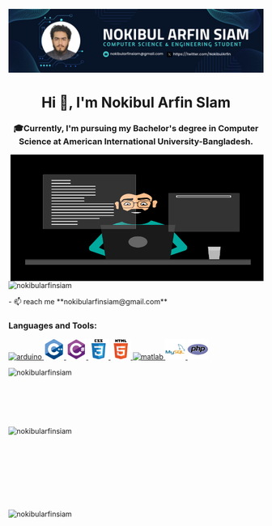![logo](https://github.com/nokibularfinsiam/nokibularfinsiam/blob/main/Navy%20Blue%20Geometric%20Technology%20LinkedIn%20Banner%20(1).png)
<h1 align="center">Hi 👋, I'm Nokibul Arfin SIam</h1>
<h3 align="center">🎓Currently, I'm pursuing my Bachelor's degree in Computer Science at American International University-Bangladesh.</h3>
<img align="right" width="500" height="250" src="https://github.com/nokibularfinsiam/nokibularfinsiam/blob/main/UI%20Developer.gif"><br
<p align="left"> <img src="https://komarev.com/ghpvc/?username=nokibularfinsiam&label=Profile%20views&color=0e75b6&style=flat" alt="nokibularfinsiam" /> </p>
- 📫 reach me **nokibularfinsiam@gmail.com**
<h3 align="left">Languages and Tools:</h3>
<p align="left"> <a href="https://www.arduino.cc/" target="_blank" rel="noreferrer"> <img src="https://cdn.worldvectorlogo.com/logos/arduino-1.svg" alt="arduino" width="40" height="40"/> </a> <a href="https://www.w3schools.com/cpp/" target="_blank" rel="noreferrer"> <img src="https://raw.githubusercontent.com/devicons/devicon/master/icons/cplusplus/cplusplus-original.svg" alt="cplusplus" width="40" height="40"/> </a> <a href="https://www.w3schools.com/cs/" target="_blank" rel="noreferrer"> <img src="https://raw.githubusercontent.com/devicons/devicon/master/icons/csharp/csharp-original.svg" alt="csharp" width="40" height="40"/> </a> <a href="https://www.w3schools.com/css/" target="_blank" rel="noreferrer"> <img src="https://raw.githubusercontent.com/devicons/devicon/master/icons/css3/css3-original-wordmark.svg" alt="css3" width="40" height="40"/> </a> <a href="https://www.w3.org/html/" target="_blank" rel="noreferrer"> <img src="https://raw.githubusercontent.com/devicons/devicon/master/icons/html5/html5-original-wordmark.svg" alt="html5" width="40" height="40"/> </a> <a href="https://www.mathworks.com/" target="_blank" rel="noreferrer"> <img src="https://upload.wikimedia.org/wikipedia/commons/2/21/Matlab_Logo.png" alt="matlab" width="40" height="40"/> </a> <a href="https://www.mysql.com/" target="_blank" rel="noreferrer"> <img src="https://raw.githubusercontent.com/devicons/devicon/master/icons/mysql/mysql-original-wordmark.svg" alt="mysql" width="40" height="40"/> </a> <a href="https://www.php.net" target="_blank" rel="noreferrer"> <img src="https://raw.githubusercontent.com/devicons/devicon/master/icons/php/php-original.svg" alt="php" width="40" height="40"/> </a> </p>
<p><img align="left" src="https://github-readme-stats.vercel.app/api/top-langs?username=nokibularfinsiam&show_icons=true&locale=en&layout=compact" alt="nokibularfinsiam" /></p><br><br><br><br><br><br>
<p>&nbsp;<img align="left" src="https://github-readme-stats.vercel.app/api?username=nokibularfinsiam&show_icons=true&locale=en" alt="nokibularfinsiam" /></p>
<br><br><br><br><br><br><br>
<p><img align="left" src="https://github-readme-streak-stats.herokuapp.com/?user=nokibularfinsiam&" alt="nokibularfinsiam" /></p>
